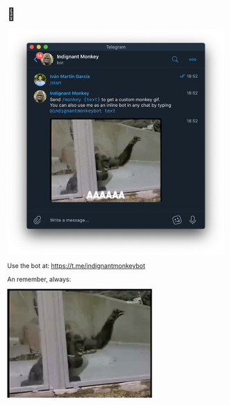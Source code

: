 # 🦍

<img src="images/screenshot.png" width="500">

Use the bot at: https://t.me/indignantmonkeybot

An remember, always:

![Monkey](images/monkey.gif)